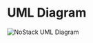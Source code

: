 # UML Diagram
![NoStack UML Diagram](https://github.com/CMPUT301W24T27/NoStack/assets/145731339/6df4d7c5-383d-496a-9d92-6ec44dd92711)
